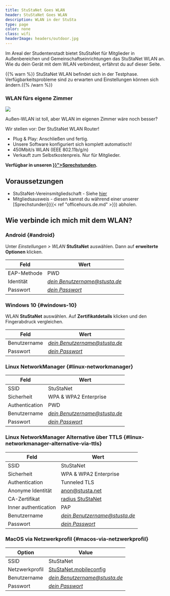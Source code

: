 ```yaml
---
title: StuStaNet Goes WLAN
header: StuStaNet Goes WLAN
description: WLAN in der StuSta
type: page
color: none
class: wifi
headerImage: headers/outdoor.jpg
---
```

Im Areal der Studentenstadt bietet StuStaNet für Mitglieder in Außenbereichen und Gemeinschaftseinrichtungen das StuStaNet WLAN an. Wie du dein Gerät mit dem WLAN verbindest, erfährst du auf dieser Seite.

{{% warn %}} StuStaNet WLAN befindet sich in der Testphase. Verfügbarkeitsprobleme sind zu erwarten und Einstellungen können sich ändern.{{% /warn %}}

<div class="callout callout-default">
    <h3>WLAN fürs eigene Zimmer</h3>
    <img src="/figures/router_m.jpg" class="router">
    <p>Außen-WLAN ist toll, aber WLAN im eigenen Zimmer wäre noch besser?</p>
    <p>Wir stellen vor: Der StuStaNet WLAN Router!</p>
    <ul>
        <li><i class="fa fa-check" aria-hidden="true"></i>Plug & Play: Anschließen und fertig.</li>
        <li><i class="fa fa-heart" aria-hidden="true"></i>Unsere Software konfiguriert sich komplett automatisch!</li>
        <li><i class="fa fa-tachometer" aria-hidden="true"></i>450Mbit/s WLAN (IEEE 802.11b/g/n)</li>
        <li><i class="fa fa-euro" aria-hidden="true"></i>Verkauft zum Selbstkostenpreis. Nur für Mitglieder.</li>
    </ul>
    <p><b>Verfügbar in unseren <a href="{{< ref "officehours.de.md" >}}">Sprechstunden</a>.</b></p>
</div>

## Voraussetzungen
* StuStaNet-Vereinsmitgliedschaft - Siehe [hier](/)
* Mitgliedsausweis - diesen kannst du während einer unserer [Sprechstunden]({{< ref "officehours.de.md" >}}) abholen.

## Wie verbinde ich mich mit dem WLAN?

### <i class="fa fa-android"></i> Android {#android}
Unter _Einstellungen > WLAN_ **StuStaNet** auswählen.
Dann auf **erweiterte Optionen** klicken.

|**Feld**|**Wert**|
|--------|--------|
|EAP-Methode| PWD|
|Identität| [_dein Benutzername@stusta.de_](https://account.stustanet.de/login)|
|Passwort| [_dein Passwort_](https://account.stustanet.de/login)|


### <i class="fa fa-windows"></i> Windows 10 {#windows-10}
WLAN **StuStaNet** auswählen. Auf **Zertifikatdetails** klicken und  den Fingerabdruck vergleichen.

|**Feld**|**Wert**|
|--------|--------|
|Benutzername| [_dein Benutzername@stusta.de_](https://account.stustanet.de/login)|
|Passwort| [_dein Passwort_](https://account.stustanet.de/login)|

### <i class="fa fa-linux"></i> Linux NetworkManager {#linux-networkmanager}
|**Feld**|**Wert**|
|--------|--------|
|SSID| StuStaNet|
|Sicherheit| WPA & WPA2 Enterprise|
|Authentication| PWD|
|Benutzername| [_dein Benutzername@stusta.de_](https://account.stustanet.de/login)|
|Passwort| [_dein Passwort_](https://account.stustanet.de/login)|


### <i class="fa fa-linux"></i> Linux NetworkManager Alternative über TTLS {#linux-networkmanager-alternative-via-ttls}
|**Feld**|**Wert**|
|--------|--------|
|SSID| StuStaNet|
|Sicherheit| WPA & WPA2 Enterprise|
|Authentication| Tunneled TLS|
|Anonyme Identität| anon@stusta.net|
|CA-Zertifikat| [radius StuStaNet](/wifi/StuStaNet-wifi.stusta.pem)|
|Inner authentication| PAP|
|Benutzername| [_dein Benutzername@stusta.de_](https://account.stustanet.de/login)|
|Passwort| [_dein Passwort_](https://account.stustanet.de/login)|

### <i class="fa fa-apple"></i> MacOS via Netzwerkprofil  {#macos-via-netzwerkprofil}
|**Option**|**Value**|
|--------|--------|
|SSID| StuStaNet|
|Netzwerkprofil| [StuStaNet.mobileconfig](/wifi/StuStaNet.mobileconfig)|
|Benutzername| [_dein Benutzername@stusta.de_](https://account.stustanet.de/login)|
|Passwort| [_dein Passwort_](https://account.stustanet.de/login)|
